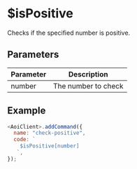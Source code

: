 # $isPositive

Checks if the specified number is positive.

## Parameters

| Parameter | Description             |
| --------- | ----------------------- |
| number    | The number to check     |

## Example

```js
<AoiClient>.addCommand({
  name: "check-positive",
  code: `
    $isPositive[number]
   `,
});
```
